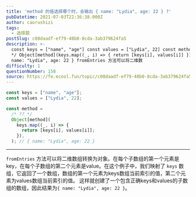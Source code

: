 ```yaml
---
title: 'method 的值选择哪个时，会输出 { name: "Lydia", age: 22 } ?'
pubDatetime: 2021-07-03T22:36:38.000Z
author: caorushizi
tags:
  - 选择题
postSlug: c08daadf-ef79-48b0-8cda-3ab379624fa5
description: >-
  const keys = ["name", "age"] const values = ["Lydia", 22] const method = /* ??
  */ Object[method](keys.map((_, i) => { return [keys[i], values[i]] })) // {
  name: "Lydia", age: 22 } fromEntries 方法可以将二维数
difficulty: 1
questionNumber: 158
source: https://fe.ecool.fun/topic/c08daadf-ef79-48b0-8cda-3ab379624fa5
---
```


```javascript
const keys = ["name", "age"];
const values = ["Lydia", 22];

const method =
  /* ?? */
  Object[method](
    keys.map((_, i) => {
      return [keys[i], values[i]];
    }),
  ); // { name: "Lydia", age: 22 }
```

---

`fromEntries` 方法可以将二维数组转换为对象。在每个子数组的第一个元素是key，在每个子数组的第二个元素是value。在这个例子中，我们映射了 `keys` 数组，它返回了一个数组，数组的第一个元素为keys数组当前索引的值，第二个元素为values数组当前索引的值。
这样就创建了一个包含正确keys和values的子数组的数组，因此结果为`{ name: "Lydia", age: 22 }`。
